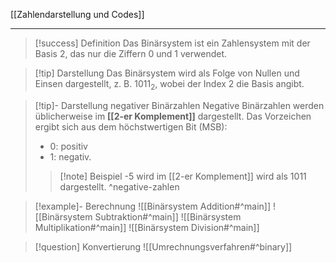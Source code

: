 [[Zahlendarstellung und Codes]]

---

> [!success] Definition
> Das Binärsystem ist ein Zahlensystem mit der Basis 2, das nur die Ziffern 0 und 1 verwendet.

> [!tip] Darstellung
> Das Binärsystem wird als Folge von Nullen und Einsen dargestellt, z. B. $1011_2$, wobei der Index 2 die Basis angibt.

> [!tip]- Darstellung negativer Binärzahlen
> Negative Binärzahlen werden üblicherweise im **[[2-er Komplement]]** dargestellt. 
> Das Vorzeichen ergibt sich aus dem höchstwertigen Bit (MSB):
> - 0: positiv
> - 1: negativ.
> 
>>[!note] Beispiel 
>>-5 wird im [[2-er Komplement]] wird als 1011 dargestellt.
^negative-zahlen

> [!example]- Berechnung
> ![[Binärsystem Addition#^main]]
> ![[Binärsystem Subtraktion#^main]]
> ![[Binärsystem Multiplikation#^main]]
> ![[Binärsystem Division#^main]]

> [!question] Konvertierung
> ![[Umrechnungsverfahren#^binary]]
